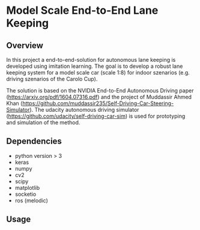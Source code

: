 # Model Scale End-to-End Lane Keeping

## Overview

In this project a end-to-end-solution for autonomous lane keeping is developed using imitation learning.
The goal is to develop a robust lane keeping system for a model scale car (scale 1:8) for indoor szenarios (e.g. driving szenarios of the Carolo Cup).

The solution is based on the NVIDIA End-to-End Autonomous Driving paper (https://arxiv.org/pdf/1604.07316.pdf) and the project of Muddassir Ahmed Khan (https://github.com/muddassir235/Self-Driving-Car-Steering-Simulator).
The udacity autonomous driving simulator (https://github.com/udacity/self-driving-car-sim) is used for prototyping and simulation of the method. 

## Dependencies

* python version > 3
* keras
* numpy
* cv2
* scipy
* matplotlib
* socketio
* ros (melodic)


## Usage


